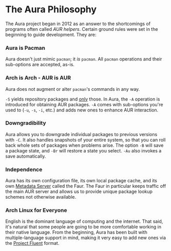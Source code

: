 # The Aura Philosophy

The Aura project began in 2012 as an answer to the shortcomings of programs
often called _AUR helpers_. Certain ground rules were set in the beginning to
guide development. They are:

### Aura is Pacman

Aura doesn't just mimic `pacman`; it *is* `pacman`. All `pacman` operations and
their sub-options are accepted, as-is.

### Arch is Arch - AUR is AUR

Aura does not augment or alter `pacman`'s commands in any way.

`-S` yields repository packages and <u>only</u> those. In Aura, the `-A` operation is
introduced for obtaining AUR packages. `-A` comes with sub-options you're used
to (`-u`, `-s`, `-i`, etc.) and adds new ones to enhance AUR interaction.

### Downgradibility

Aura allows you to downgrade individual packages to previous versions with `-C`.
It also handles snapshots of your entire system, so that you can roll back whole
sets of packages when problems arise. The option `-B` will save a package state,
and `-Br` will restore a state you select. `-Au` also invokes a save
automatically.

### Independence

Aura has its own configuration file, its own local package cache, and its own
[Metadata Server][faur] called the Faur. The Faur in particular keeps traffic
off the main AUR server and allows us to provide unique package lookup schemes
not otherwise available.

### Arch Linux for Everyone

English is the dominant language of computing and the internet. That said, it's
natural that some people are going to be more comfortable working in their
native language. From the beginning, Aura has been built with multiple-language
support in mind, making it very easy to add new ones via the [Project
Fluent][fluent] format.

[faur]: https://git.sr.ht/~fosskers/faur
[fluent]: https://projectfluent.org/
